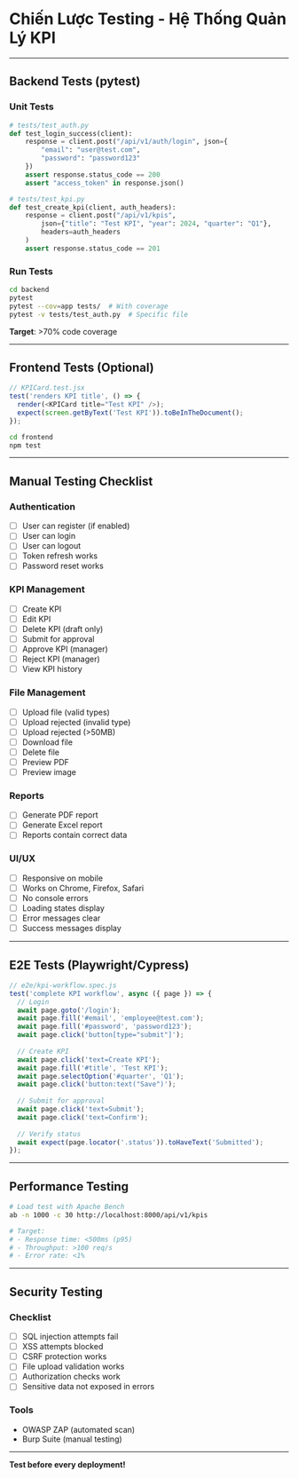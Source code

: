 # Chiến Lược Testing - Hệ Thống Quản Lý KPI

---

## Backend Tests (pytest)

### Unit Tests
```python
# tests/test_auth.py
def test_login_success(client):
    response = client.post("/api/v1/auth/login", json={
        "email": "user@test.com",
        "password": "password123"
    })
    assert response.status_code == 200
    assert "access_token" in response.json()

# tests/test_kpi.py
def test_create_kpi(client, auth_headers):
    response = client.post("/api/v1/kpis", 
        json={"title": "Test KPI", "year": 2024, "quarter": "Q1"},
        headers=auth_headers
    )
    assert response.status_code == 201
```

### Run Tests
```bash
cd backend
pytest
pytest --cov=app tests/  # With coverage
pytest -v tests/test_auth.py  # Specific file
```

**Target**: >70% code coverage

---

## Frontend Tests (Optional)

```javascript
// KPICard.test.jsx
test('renders KPI title', () => {
  render(<KPICard title="Test KPI" />);
  expect(screen.getByText('Test KPI')).toBeInTheDocument();
});
```

```bash
cd frontend
npm test
```

---

## Manual Testing Checklist

### Authentication
- [ ] User can register (if enabled)
- [ ] User can login
- [ ] User can logout
- [ ] Token refresh works
- [ ] Password reset works

### KPI Management
- [ ] Create KPI
- [ ] Edit KPI
- [ ] Delete KPI (draft only)
- [ ] Submit for approval
- [ ] Approve KPI (manager)
- [ ] Reject KPI (manager)
- [ ] View KPI history

### File Management
- [ ] Upload file (valid types)
- [ ] Upload rejected (invalid type)
- [ ] Upload rejected (>50MB)
- [ ] Download file
- [ ] Delete file
- [ ] Preview PDF
- [ ] Preview image

### Reports
- [ ] Generate PDF report
- [ ] Generate Excel report
- [ ] Reports contain correct data

### UI/UX
- [ ] Responsive on mobile
- [ ] Works on Chrome, Firefox, Safari
- [ ] No console errors
- [ ] Loading states display
- [ ] Error messages clear
- [ ] Success messages display

---

## E2E Tests (Playwright/Cypress)

```javascript
// e2e/kpi-workflow.spec.js
test('complete KPI workflow', async ({ page }) => {
  // Login
  await page.goto('/login');
  await page.fill('#email', 'employee@test.com');
  await page.fill('#password', 'password123');
  await page.click('button[type="submit"]');
  
  // Create KPI
  await page.click('text=Create KPI');
  await page.fill('#title', 'Test KPI');
  await page.selectOption('#quarter', 'Q1');
  await page.click('button:text("Save")');
  
  // Submit for approval
  await page.click('text=Submit');
  await page.click('text=Confirm');
  
  // Verify status
  await expect(page.locator('.status')).toHaveText('Submitted');
});
```

---

## Performance Testing

```bash
# Load test with Apache Bench
ab -n 1000 -c 30 http://localhost:8000/api/v1/kpis

# Target:
# - Response time: <500ms (p95)
# - Throughput: >100 req/s
# - Error rate: <1%
```

---

## Security Testing

### Checklist
- [ ] SQL injection attempts fail
- [ ] XSS attempts blocked
- [ ] CSRF protection works
- [ ] File upload validation works
- [ ] Authorization checks work
- [ ] Sensitive data not exposed in errors

### Tools
- OWASP ZAP (automated scan)
- Burp Suite (manual testing)

---

**Test before every deployment!**
